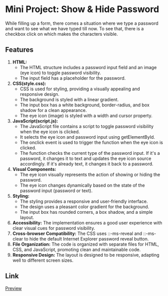 # Mini Project: Show & Hide Password

While filling up a form, there comes a situation where we type a password and want to see what we have typed till now. To see that, there is a checkbox click on which makes the characters visible.

## Features

1. **HTML:**
    - The HTML structure includes a password input field and an image (eye icon) to toggle password visibility.
    - The input field has a placeholder for the password.
2. **CSS(style.css):**
    - CSS is used for styling, providing a visually appealing and responsive design.
    - The background is styled with a linear gradient.
    - The input box has a white background, border-radius, and box shadow for a clean appearance.
    - The eye icon (image) is styled with a width and cursor property.
3. **JavaScript(script.js):**
    - The JavaScript file contains a script to toggle password visibility when the eye icon is clicked.
    - It selects the eye icon and password input using getElementById.
    - The onclick event is used to trigger the function when the eye icon is clicked.
    - The function checks the current type of the password input. If it's a password, it changes it to text and updates the eye icon source accordingly. If it's already text, it changes it back to a password.
4. **Visual Components:**
    - The eye icon visually represents the action of showing or hiding the password.
    - The eye icon changes dynamically based on the state of the password input (password or text).
5. **Styling:**
    - The styling provides a responsive and user-friendly interface.
    - The design uses a pleasant color gradient for the background.
    - The input box has rounded corners, a box shadow, and a simple layout.
6. **Accessibility:**
The implementation ensures a good user experience with clear visual cues for password visibility.
7. **Cross-browser Compatibility:**
The CSS uses ::-ms-reveal and ::-ms-clear to hide the default Internet Explorer password reveal button.
8. **File Organization:**
The code is organized with separate files for HTML, CSS, and JavaScript, promoting clean and maintainable code.
9. **Responsive Design:**
The layout is designed to be responsive, adapting well to different screen sizes.

## Link

<a href = "https://deft-seahorse-c2f318.netlify.app/" target = "_blank">Preview
